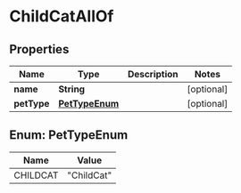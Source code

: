 

# ChildCatAllOf

## Properties

Name | Type | Description | Notes
------------ | ------------- | ------------- | -------------
**name** | **String** |  |  [optional]
**petType** | [**PetTypeEnum**](#PetTypeEnum) |  |  [optional]



## Enum: PetTypeEnum

Name | Value
---- | -----
CHILDCAT | &quot;ChildCat&quot;



